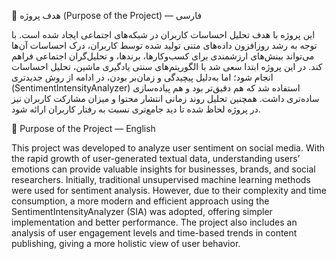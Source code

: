 🎯 هدف پروژه (Purpose of the Project) — فارسی

این پروژه با هدف تحلیل احساسات کاربران در شبکه‌های اجتماعی ایجاد شده است. با توجه به رشد روزافزون داده‌های متنی تولید شده توسط کاربران، درک احساسات آن‌ها می‌تواند بینش‌های ارزشمندی برای کسب‌وکارها، برندها، و تحلیل‌گران اجتماعی فراهم کند.
در این پروژه ابتدا سعی شد با الگوریتم‌های سنتی یادگیری ماشین، تحلیل احساسات انجام شود؛ اما به‌دلیل پیچیدگی و زمان‌بر بودن، در ادامه از روش جدیدتری (SentimentIntensityAnalyzer) استفاده شد که هم دقیق‌تر بود و هم پیاده‌سازی ساده‌تری داشت.
همچنین تحلیل روند زمانی انتشار محتوا و میزان مشارکت کاربران نیز در پروژه لحاظ شده تا دید جامع‌تری نسبت به رفتار کاربران ارائه شود.

🎯 Purpose of the Project — English

This project was developed to analyze user sentiment on social media. With the rapid growth of user-generated textual data, understanding users’ emotions can provide valuable insights for businesses, brands, and social researchers.
Initially, traditional unsupervised machine learning methods were used for sentiment analysis. However, due to their complexity and time consumption, a more modern and efficient approach using the SentimentIntensityAnalyzer (SIA) was adopted, offering simpler implementation and better performance.
The project also includes an analysis of user engagement levels and time-based trends in content publishing, giving a more holistic view of user behavior.
